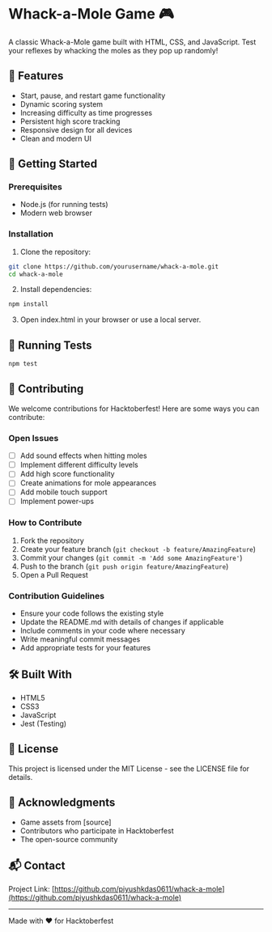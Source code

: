 # Whack-a-Mole Game 🎮

A classic Whack-a-Mole game built with HTML, CSS, and JavaScript. Test your reflexes by whacking the moles as they pop up randomly!

## 🎯 Features

- Start, pause, and restart game functionality
- Dynamic scoring system
- Increasing difficulty as time progresses
- Persistent high score tracking
- Responsive design for all devices
- Clean and modern UI

## 🚀 Getting Started

### Prerequisites

- Node.js (for running tests)
- Modern web browser

### Installation

1. Clone the repository:
```bash
git clone https://github.com/yourusername/whack-a-mole.git
cd whack-a-mole
```

2. Install dependencies:
```bash
npm install
```

3. Open index.html in your browser or use a local server.

## 🧪 Running Tests

```bash
npm test
```

## 🤝 Contributing

We welcome contributions for Hacktoberfest! Here are some ways you can contribute:

### Open Issues

- [ ] Add sound effects when hitting moles
- [ ] Implement different difficulty levels
- [ ] Add high score functionality
- [ ] Create animations for mole appearances
- [ ] Add mobile touch support
- [ ] Implement power-ups

### How to Contribute

1. Fork the repository
2. Create your feature branch (`git checkout -b feature/AmazingFeature`)
3. Commit your changes (`git commit -m 'Add some AmazingFeature'`)
4. Push to the branch (`git push origin feature/AmazingFeature`)
5. Open a Pull Request

### Contribution Guidelines

- Ensure your code follows the existing style
- Update the README.md with details of changes if applicable
- Include comments in your code where necessary
- Write meaningful commit messages
- Add appropriate tests for your features

## 🛠️ Built With

- HTML5
- CSS3
- JavaScript
- Jest (Testing)

## 📝 License

This project is licensed under the MIT License - see the LICENSE file for details.

## 🙏 Acknowledgments

- Game assets from [source]
- Contributors who participate in Hacktoberfest
- The open-source community

## 📬 Contact

Project Link: [https://github.com/piyushkdas0611/whack-a-mole](https://github.com/piyushkdas0611/whack-a-mole)

---

Made with ❤️ for Hacktoberfest
